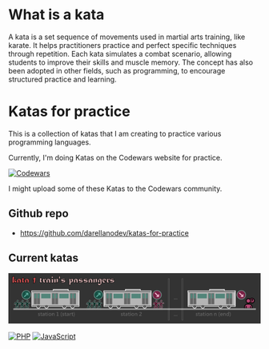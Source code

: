 # What is a kata

A kata is a set sequence of movements used in martial arts training, like karate. It helps practitioners practice and perfect specific techniques through repetition. Each kata simulates a combat scenario, allowing students to improve their skills and muscle memory. The concept has also been adopted in other fields, such as programming, to encourage structured practice and learning.

# Katas for practice

This is a collection of katas that I am creating to practice various programming languages.

Currently, I'm doing Katas on the Codewars website for practice.

[![Codewars](https://www.codewars.com/users/darellanodev/badges/micro)](https://www.codewars.com/users/darellanodev)

I might upload some of these Katas to the Codewars community.

## Github repo

- <https://github.com/darellanodev/katas-for-practice>

## Current katas

![kata-1-title-trains-passengers](https://github.com/darellanodev/katas-for-practice/blob/main/katas/01-passengers/img/title.png?raw=true)

[![PHP](https://img.shields.io/badge/PHP-7.4-blue)](https://github.com/darellanodev/katas-for-practice/tree/main/katas/01-passengers/php)
[![JavaScript](https://img.shields.io/badge/JavaScript-ES6-yellow)](https://github.com/darellanodev/katas-for-practice/tree/main/katas/01-passengers/js)
